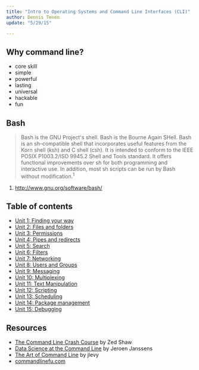 ```yaml
---
title: "Intro to Operating Systems and Command Line Interfaces (CLI)"
author: Dennis Tenen
update: "5/29/15"

---
```


## Why command line?

- core skill
- simple
- powerful
- lasting
- universal
- hackable
- fun

## Bash

> Bash is the GNU Project's shell. Bash is the Bourne Again SHell. Bash is an
sh-compatible shell that incorporates useful features from the Korn shell (ksh)
and C shell (csh). It is intended to conform to the IEEE POSIX P1003.2/ISO
9945.2 Shell and Tools standard. It offers functional improvements over sh for
both programming and interactive use. In addition, most sh scripts can be run
by Bash without modification.<sup>1</sup>

1. http://www.gnu.org/software/bash/

## Table of contents

- [Unit 1: Finding your way](https://github.com/denten/dhnotes/blob/master/cli-basics/101-gps.md)
- [Unit 2: Files and folders](https://github.com/denten/dhnotes/blob/master/cli-basics/102-files.md)
- [Unit 3: Permissions](https://github.com/denten/dhnotes/blob/master/cli-basics/103-permissions.md)
- [Unit 4: Pipes and redirects](https://github.com/denten/dhnotes/blob/master/cli-basics/104-pipes.md)
- [Unit 5: Search](https://github.com/denten/dhnotes/blob/master/cli-basics/105-search.md)
- [Unit 6: Filters](https://github.com/denten/dhnotes/blob/master/cli-basics/106-filters.md)
- [Unit 7: Networking](https://github.com/denten/dhnotes/blob/master/cli-basics/107-network.md)
- [Unit 8: Users and Groups](https://github.com/denten/dhnotes/blob/master/cli-basics/108-users.md)
- [Unit 9: Messaging](https://github.com/denten/dhnotes/blob/master/cli-basics/113-message.md)
- [Unit 10: Multiplexing](https://github.com/denten/dhnotes/blob/master/cli-basics/114-multiplex.md)
- [Unit 11: Text Manipulation](https://github.com/denten/dhnotes/blob/master/cli-basics/109-text.md)
- [Unit 12: Scripting](https://github.com/denten/dhnotes/blob/master/cli-basics/110-script.md)
- [Unit 13: Scheduling](https://github.com/denten/dhnotes/blob/master/cli-basics/111-schedule.md)
- [Unit 14: Package management](https://github.com/denten/dhnotes/blob/master/cli-basics/112-package.md)
- [Unit 15: Debugging](https://github.com/denten/dhnotes/blob/master/cli-basics/114-debug.md)

## Resources

- [The Command Line Crash Course](http://cli.learncodethehardway.org/book/) by
  Zed Shaw
- [Data Science at the Command Line](http://datascienceatthecommandline.com/)
  by Jeroen Janssens
- [The Art of Command Line](https://github.com/jlevy/the-art-of-command-line)
  by jlevy
- [commandlinefu.com](http://www.commandlinefu.com)
